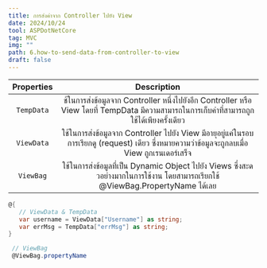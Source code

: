 ```yaml
---
title: การส่งค่าจาก Controller ไปยัง View
date: 2024/10/24
tool: ASPDotNetCore
tag: MVC
img: ""
path: 6.how-to-send-data-from-controller-to-view
draft: false
---
```


|Properties|Description|
|:---:|:---:|
|`TempData`|ช้ในการส่งข้อมูลจาก Controller หนึ่งไปยังอีก Controller หรือ View โดยที่ TempData มีความสามารถในการเก็บค่าที่สามารถถูกใช้ได้เพียงครั้งเดียว|
|`ViewData`|ใช้ในการส่งข้อมูลจาก Controller ไปยัง View มีอายุอยู่แค่ในรอบการเรียกดู (request) เดียว ซึ่งหมายความว่าข้อมูลจะถูกลบเมื่อ View ถูกเรนเดอร์เสร็จ|
|`ViewBag`|ใช้ในการส่งข้อมูลที่เป็น Dynamic Object ไปยัง Views ซึ่งสะดวอย่างมากในการใช้งาน โดยสามารถเรียกใช้ @ViewBag.PropertyName ได้เลย|

```csharp
@{
   // ViewData & TempData
   var username = ViewData["Username"] as string;
   var errMsg = TempData["errMsg"] as string;
}

 // ViewBag
 @ViewBag.propertyName
```
